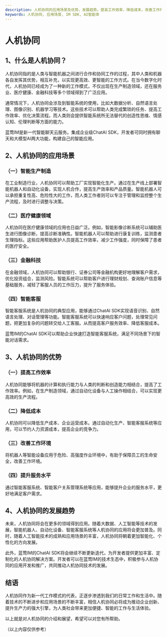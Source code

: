 ```yaml
---
description: 人机协同的应用场景及优势，发展趋势。提高工作效率，降低成本，改善工作环境，提升服务水平。
keywords: 人机协同, 应用场景, IM SDK, AI智能体
---
```

# 人机协同

## 1、什么是人机协同？
人机协同指的是人类与智能机器之间进行合作和协同工作的过程，其中人类和机器各自发挥其优势，相互补充，以实现更高效、更智能的工作方式。在当今数字化时代，人机协同已经成为了一种新的工作模式，不仅出现在生产制造领域，还在服务业、医疗健康、金融科技等多个领域得到了广泛应用。

通常情况下，人机协同会涉及到智能系统的使用，比如大数据分析、自然语言处理、图像识别、机器学习等技术。这些技术可以帮助人类完成繁琐的任务、提高工作效率、优化决策流程。而人类则会提供智能系统所无法替代的创造性思维、情感认知、伦理判断等方面的能力。

蓝莺IM是新一代智能聊天云服务。集成企业级ChatAI SDK，开发者可同时拥有聊天和大模型AI两大功能，构建自己的智能应用。

## 2、人机协同的应用场景
### （一）智能生产制造
在工业制造行业，人机协同可以帮助工厂实现智能化生产。通过在生产线上部署智能机器人和自动化设备，实现人机合作，提高生产效率和产品质量。智能机器人可以承担重复性高、危险性大的工作，而人类工作者则可以专注于管理和监控整个生产流程，及时进行调整与决策。

### （二）医疗健康领域
人机协同在医疗健康领域的应用也日益广泛。例如，智能影像诊断系统可以辅助医生进行图像诊断，提高诊断准确性。智能机器人可以帮助进行康复训练，监测患者生理指标。这些应用帮助医护人员提高工作效率，减少工作强度，同时保障了患者的医疗安全。

### （三）金融科技
在金融领域，人机协同可以帮助银行、证券公司等金融机构更好地理解客户需求，优化投资组合，监测风险。智能系统可以帮助客户进行理财规划、查询账户信息等基础服务，减轻了客服人员的工作压力，提升了服务体验。

### （四）智能客服
智能客服系统是人机协同的典型应用，能够通过ChatAI SDK实现语音识别、自然语言处理、对话管理等功能。智能客服系统可以快速响应客户问题，处理常见问题，把更加复杂的问题转交给人工客服。从而提高客户服务效率、降低客服成本。

蓝莺IM的ChatAI SDK可以帮助企业快速打造智能客服系统，满足不同场景下的智能对话需求。

## 3、人机协同的优势
### （一）提高工作效率
人机协同能够将机器的计算和执行能力与人类的判断和创造能力相结合，提高了工作效率。例如，在生产制造领域，通过自动化设备与人工操作相结合，可以实现更高效的生产流程。

### （二）降低成本
人机协同可以降低生产成本、企业运营成本。通过自动化生产、智能客服系统等应用，可以节约人力资源成本，提高企业的竞争力。

### （三）改善工作环境
将机器人等智能设备应用于危险、高强度作业环境中，有助于保障员工的生命安全，改善工作环境。

### （四）提升服务水平
通过智能客服系统、智能客户关系管理系统等应用，能够提升企业的服务水平，更好地满足客户需求。

## 4、人机协同的发展趋势
未来，人机协同将会在更多的领域得到应用。随着大数据、人工智能等技术的发展，智能机器人、自动化设备、智能客服系统等人机协同的应用将会更加普及。同时，随着人工智能技术的成熟和应用场景的丰富，人机协同将朝着更加智能化、个性化的方向发展。

此外，蓝莺IM的ChatAI SDK将会继续不断更新迭代，为开发者提供更加丰富、定制化的人机协同解决方案。开发者可以在蓝莺IM的技术生态中，积极参与人机协同的应用开发和推广，共同推动人机协同技术的发展。

## 结语
人机协同作为新一代工作模式的代表，正逐步渗透到我们的日常工作和生活中。随着技术的不断进步和应用场景的不断丰富，相信人机协同必将成为推动企业创新、提升生产力的强大引擎，为人类社会带来更加便捷、智能的工作与生活体验。

以上就是对人机协同的介绍和展望，希望可以对您有所帮助。

（以上内容仅供参考）
